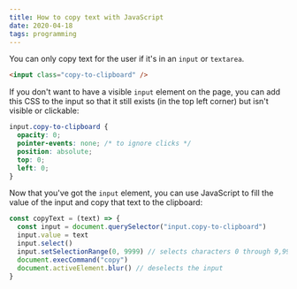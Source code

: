 ```yaml
---
title: How to copy text with JavaScript
date: 2020-04-18
tags: programming
---
```

You can only copy text for the user if it's in an `input` or `textarea`. 

```html
<input class="copy-to-clipboard" />
```

If you don't want to have a visible `input` element on the page, you can add this CSS to the input so that it still exists (in the top left corner) but isn't visible or clickable: 

```css
input.copy-to-clipboard {
  opacity: 0;
  pointer-events: none; /* to ignore clicks */
  position: absolute;
  top: 0;
  left: 0;
}
```

Now that you've got the `input` element, you can use JavaScript to fill the value of the input and copy that text to the clipboard: 

```jsx
const copyText = (text) => {
  const input = document.querySelector("input.copy-to-clipboard")
  input.value = text
  input.select()
  input.setSelectionRange(0, 9999) // selects characters 0 through 9,999 in the input
  document.execCommand("copy")
  document.activeElement.blur() // deselects the input
}
```
